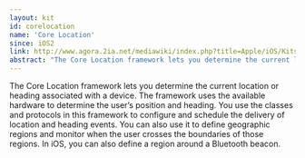 ```yaml
---
layout: kit
id: corelocation
name: 'Core Location'
since: iOS2
link: http://www.agora.2ia.net/mediawiki/index.php?title=Apple/iOS/Kits/CoreLocation
abstract: "The Core Location framework lets you determine the current location or heading associated with a device. The framework uses the available hardware to determine the user’s position and heading. You use the classes and protocols in this framework to configure and schedule the delivery of location and heading events. You can also use it to define geographic regions and monitor when the user crosses the boundaries of those regions. In iOS, you can also define a region around a Bluetooth beacon."
---
```


The Core Location framework lets you determine the current location or heading associated with a device. The framework uses the available hardware to determine the user’s position and heading. You use the classes and protocols in this framework to configure and schedule the delivery of location and heading events. You can also use it to define geographic regions and monitor when the user crosses the boundaries of those regions. In iOS, you can also define a region around a Bluetooth beacon.